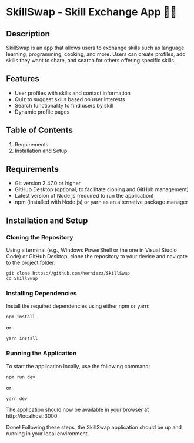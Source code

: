 # SkillSwap - Skill Exchange App 👀🔁

## Description
SkillSwap is an app that allows users to exchange skills such as language learning, programming, cooking, and more. Users can create profiles, add skills they want to share, and search for others offering specific skills.

## Features
- User profiles with skills and contact information
- Quiz to suggest skills based on user interests
- Search functionality to find users by skill
- Dynamic profile pages

## Table of Contents
1. Requirements
2. Installation and Setup

## Requirements
- Git version 2.47.0 or higher 
- GitHub Desktop (optional, to facilitate cloning and GitHub management)
- Latest version of Node.js (required to run the application)
- npm (installed with Node.js) or yarn as an alternative package manager

## Installation and Setup
### Cloning the Repository  

Using a terminal (e.g., Windows PowerShell or the one in Visual Studio Code) or GitHub Desktop, clone the repository to your device and navigate to the project folder:

```
git clone https://github.com/herniezz/SkillSwap
cd SkillSwap
```

### Installing Dependencies

Install the required dependencies using either npm or yarn:

```
npm install
```
or
```
yarn install
```
### Running the Application

To start the application locally, use the following command:

```
npm run dev
```
or
``` 
yarn dev  
```
The application should now be available in your browser at http://localhost:3000.

Done! Following these steps, the SkillSwap application should be up and running in your local environment.